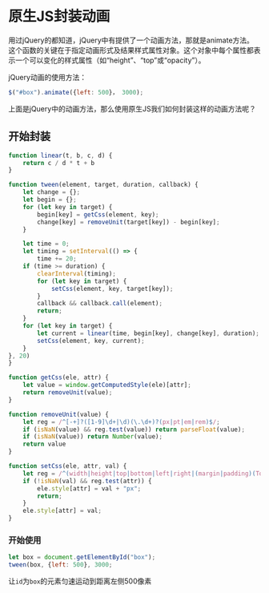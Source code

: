 # 原生JS封装动画

用过jQuery的都知道，jQuery中有提供了一个动画方法，那就是animate方法。这个函数的关键在于指定动画形式及结果样式属性对象。这个对象中每个属性都表示一个可以变化的样式属性（如“height”、“top”或“opacity”）。

jQuery动画的使用方法：

```js
$("#box").animate({left: 500}， 3000);
```

上面是jQuery中的动画方法，那么使用原生JS我们如何封装这样的动画方法呢？

## 开始封装

```js
function linear(t, b, c, d) {
    return c / d * t + b
}

function tween(element, target, duration, callback) {
    let change = {};
    let begin = {};
    for (let key in target) {
        begin[key] = getCss(element, key);
        change[key] = removeUnit(target[key]) - begin[key];
    }

    let time = 0;
    let timing = setInterval(() => {
        time += 20;
    if (time >= duration) {
        clearInterval(timing);
        for (let key in target) {
            setCss(element, key, target[key]);
        }
        callback && callback.call(element);
        return;
    }
    for (let key in target) {
        let current = linear(time, begin[key], change[key], duration);
        setCss(element, key, current);
    }
}, 20)
}

function getCss(ele, attr) {
    let value = window.getComputedStyle(ele)[attr];
    return removeUnit(value);
}

function removeUnit(value) {
    let reg = /^[-+]?([1-9]\d+|\d)(\.\d+)?(px|pt|em|rem)$/;
    if (isNaN(value) && reg.test(value)) return parseFloat(value);
    if (isNaN(value)) return Number(value);
    return value
}

function setCss(ele, attr, val) {
    let reg = /^(width|height|top|bottom|left|right|(margin|padding)(Top|Left|Bottom|Right)?)$/;
    if (!isNaN(val) && reg.test(attr)) {
        ele.style[attr] = val + "px";
        return;
    }
    ele.style[attr] = val;
}
```

### 开始使用

```js
let box = document.getElementById("box");
tween(box, {left: 500}, 3000;
```

让`id`为`box`的元素匀速运动到距离左侧500像素

